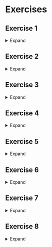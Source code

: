 # Exercises

## Exercise 1

<details>
<summary>Expand</summary>

Ce va afisa programul urmator? 

a) 4

b) 3

c) 2

d) 1

```java
class Automobil {
    private String marca;

    public Automobil(String marca) {
        this.marca = marca;
    }

    public int hashCode() {
        return 0;
    }

    public boolean equals(Object obj) {
        return true;
    }
}

public class Test1 {
    public static void main(String[] args) {
        HashSet<Automobil> la = new HashSet<>();
        la.add(new Automobil("Audi"));
        la.add(new Automobil("BMW"));
        la.add(new Automobil("Audi"));
        la.add(new Automobil("Open"));
        System.out.println(la.size());
    }

}
```
</details>

## Exercise 2

<details>
<summary>Expand</summary>
Precizati care dintre urmatoarele afirmatii este adevarata pentru clasele imutabile:

a) sunt implicit si clase de tip singleton

b) au toate datele membre de tip final

c) au un singur constructor, fara parametri

d) referintele spre instantele lor nu pot fi modificate

</details>

## Exercise 3

<details>
<summary>Expand</summary>
Precizati care dintre urmatoarele afirmatii este adevarata pentru programul dat:

a) exista erori de compilare in clasa Test
 
b) exista erori de compilare in clasa B
 
c) va afisa `BPBQR` dupa rulare
 
d) va afisa `APBQR` dupa rulare

```java
class A {
    public static void metoda(String s) { System.out.println("A"+s); }
}

class B extends A {
    public static void metoda(String s) { System.out.print("B"+s);}
    public void metoda (String s, String t) { System.out.print("B"+s+t);}
}

public class Test2 {

    public static void main(String[] args) {
        A ob = new B();
        ob.metoda("P");
        ob.metoda("Q", "R");
    }

}
```

</details>

## Exercise 4

<details>
<summary>Expand</summary>

De cate ori va fi afisat textul `Constructor`, dupa executarea programului dat?
 
a) niciodata
 
b) o data
 
c) de doua ori
 
d) de trei ori

```java

class Persoana implements Serializable {
    String nume;
    int varsta;
    
    public Persoana(String nume, int varsta) {
        this.nume = nume;
        this.varsta = varsta;
        System.out.println("Constructor");
    }
}

public class Test3 {
    
    public static void main(String[] args) throws Exception {
        ObjectOutputStream oos = new ObjectOutputStream(new FileOutputStream("persoana.ser"));
        Persoana p = new Persoana("Popescu Ion", 40), q = p;
        oos.writeObject(q);
        oos.close();
        ObjectInputStream ois = new ObjectInputStream(new FileInputStream("persoana.ser"));
        Persoana r = (Persoana) ois.readObject();
        ois.close();
    }
    
}
```
</details>

## Exercise 5

<details>
<summary>Expand</summary>

Dupa executarea programului, se va afisa:

a) `ABCDE`
 
b) `ABDE`
 
c) `ABDEC`
 
d) `ABCD`

```java
public class Test4 {
    static String sir = "A";

    void A() {
        try {
            sir = sir + "B";
            B();
        } catch (Exception e) { sir = sir + "C"; }
    }

    void B() throws Exception {
        try {
            sir = sir + "D";
            C();
        }
        catch (Exception e) { throw new Exception(); }
        finally { sir = sir + "E"; }
    }
    
    void C() throws Exception{ throw new Exception(); }
    
    public static void main(String[] args) {
        Test4 ob = new Test4();
        ob.A();
        System.out.println(sir);
    }
}
```
</details>

## Exercise 6

<details>
<summary>Expand</summary>

Scrieti o clasa Java care sa determine toate cuvintele de lungime `n` >= 1 dintr-un fisier text, folosind un fir de 
executare. Scrieti un program care citeste de la tastatura un numar natural `n` si, utilizand clasa definita anterior, 
afiseaza toate cuvintele distincte de lungime `n` din fisierele test `poezie_1.txt` si `poezie_2.txt`. Cuvintele din 
fisierele text de intrare sunt despartite intre ele prin spatii si semnele de punctuatie uzuale.

</details>

## Exercise 7 

<details>
<summary>Expand</summary>

Consideram definia clasa `DiplomaLicenta` cu datele membre `serie`, `absolvent`, `an`, `facultate`, `specializare` si 
`medie`. Clasa incapsuleaza constructori, metode de tip `set`/`get` pentru toate datele membre, precum si metodele
`toString()`, `equals()` si `hashCode()`. Creati o lista care sa contina cel putin 3 obiecte de tip `DiplomaLicenta`
si, folosind stream-uri bazate pe lista creata si lamdba expresii, rezolvati urmatoarele cerinte:

- afisati diplomele eliberate intre anii `2000` si `2010`, in ordinea descrescatoare a mediilor
- afisati specializarile distincte pentru care au fost eliberate diplome in `Facultatea de Informatica` in anul `2018`
- creati o lista formata din numele absolventilor care au obtinut media `10`
- afisati numarul diplomelor eliberate pentru specializarea `Informatica`

</details>

## Exercise 8

<details>
<summary>Expand</summary>

Se considera baza de date `Diplome`, avand urmatorul URL: `jdbc:derby://localhost:1527/Diplome`. Baza de date contine
tabela `DiplomeLicenta`, avand campurile `serie`, `absolvent`, `an`, `facultate`, `specializare` si `medie`. Scrieti 
un program care sa citeasca de la tastatura doua valori intregi `an_min` si `an_max`, precum si denumirea `den_spec`
a unei specializari, dupa care creeaza o lista cu informatii despre diplomele eliberate intre anii `an_min` si `an_max`
pentru specializarea `den_spec`. Elementele listei vor fi obiecte de tipul clasei `DiplomaLicenta` definita anterior
(vom considera faptul ca aceasta implementeaza interfata `Serializable`). Daca lista obtinuta nu este vida, aceasta va 
fi serializata in fisierul `diplome.dat`, altfel se va afisa pe ecran un mesaj corespunzator. 

</details>
